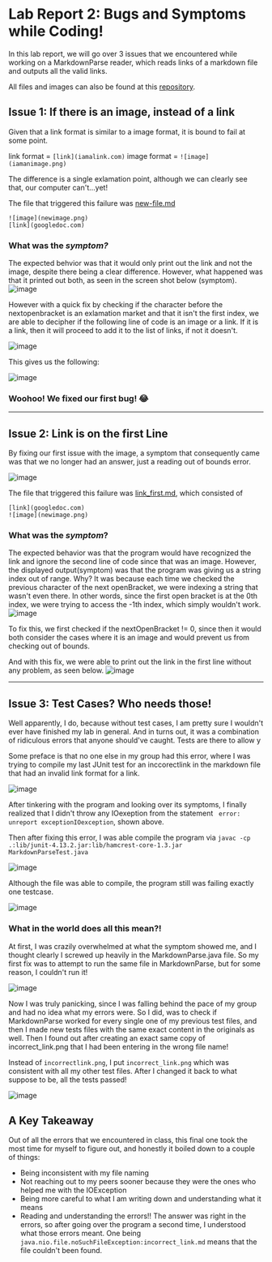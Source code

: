 # Lab Report 2: Bugs and Symptoms while Coding! 

In this lab report, we will go over 3 issues that we encountered while working on a MarkdownParse reader, which reads links of a markdown file and outputs all the valid links. 

All files and images can also be found at this 
[repository](repo). 
## **Issue 1: If there is an image, instead of a link**

Given that a link format is similar to a image format, it is bound to fail at some point. 

link format = `[link](iamalink.com)` 
image format = `![image](iamanimage.png)` 

The difference is a single exlamation point, although we can clearly see that, our computer can't...yet!


The file that triggered this failure was [new-file.md](https://github.com/goldarluu/markdown-parse/blob/main/new-file.md)
``` 
![image](newimage.png)
[link](googledoc.com)
```
### What was the *symptom?*
The expected behvior was that it would only print out the link and not the image, despite there being a clear difference. 
However, what happened was that it printed out both, as seen in the screen shot below (symptom). 
![image](imagebeingreadaslink.png)

However with a quick fix by checking if the character before the nextopenbracket is an exlamation market and that it isn't the first index, we are able to decipher if the following line of code is an image or a link. If it is a link, then it will proceed to add it to the list of links, if not it doesn't.


![image](image_failing.png)

This gives us the following: 

![image](imagecorrect.png)

### Woohoo! We fixed our first bug! :joy:

---

## **Issue 2: Link is on the first Line**

By fixing our first issue with the image, a symptom that consequently came was that we no longer had an answer, just a reading out of bounds error. 

![image](linkonfirstline.png)


The file that triggered this failure was [link_first.md](https://github.com/goldarluu/markdown-parse/blob/main/link_first.md), which consisted of 
```
[link](googledoc.com)
![image](newimage.png)
```

### What was the *symptom*?
The expected behavior was that the program would have recognized the link and ignore the second line of code since that was an image. However, the displayed output(symptom) was that the program was giving us a string index out of range. Why? It was because each time we checked the previous character of the next openBracket, we were indexing a string that wasn't even there. In other words, since the first open bracket is at the 0th index, we were trying to access the -1th index, which simply wouldn't work.
![image](linkfirst.png)


To fix this, we first checked if the nextOpenBracket != 0, since then it would both consider the cases where it is an image and would prevent us from checking out of bounds. 


And with this fix, we were able to print out the link in the first line without any problem, as seen below. 
![image](firstlinkgood.png)


--- 

## **Issue 3: Test Cases? Who needs those!**

Well apparently, I do, because without test cases, I am pretty sure I wouldn't ever have finished my lab in general. And in turns out, it was a combination of ridiculous errors that anyone should've caught. Tests are there to allow y

Some preface is that no one else in my group had this error, where I was trying to compile my last JUnit test for an inccorectlink in the markdown file that had an invalid link format for a link.  

![image](dumberror.png)

After tinkering with the program and looking over its symptoms, I finally realized that I didn't throw any IOexeption from the statement 
` error: unreport exceptionIOexception`, shown above. 

Then after fixing this error, I was able compile the program via `javac -cp .:lib/junit-4.13.2.jar:lib/hamcrest-core-1.3.jar MarkdownParseTest.java`

![image](throwexception.png) 

Although the file was able to compile, the program still was failing exactly one testcase. 

![image](incorrectname.png)

### **What in the world does all this mean?!** 
At first, I was crazily overwhelmed at what the symptom showed me, and I thought clearly I screwed up heavily in the MarkdownParse.java file. So my first fix was to attempt to run the same file in MarkdownParse, but for some reason, I couldn't run it! 

![image](incorrectname2.png)

Now I was truly panicking, since I was falling behind the pace of my group and had no idea what my errors were. So I did, was to check if MarkdownParse worked for every single one of my previous test files, and then I made new tests files with the same exact content in the originals as well. Then I found out after creating an exact same copy of incorrect_link.png that I had been entering in the wrong file name!

Instead of `incorrectlink.png`, I put `incorrect_link.png` which was consistent with all my other test files. After I changed it back to what suppose to be, all the tests passed! 

![image](5testpass.png)

## A Key Takeaway 

Out of all the errors that we encountered in class, this final one took the most time for myself to figure out, and honestly it boiled down to a couple of things:
- Being inconsistent with my file naming 
- Not reaching out to my peers sooner because they were the ones who helped me with the IOException
- Being more careful to what I am writing down and understanding what it means
- Reading and understanding the errors!! The answer was right in the errors, so after going over the program a second time, I understood what those errors meant. One being `java.nio.file.noSuchFileException:incorrect_link.md` means that the file couldn't been found. 







